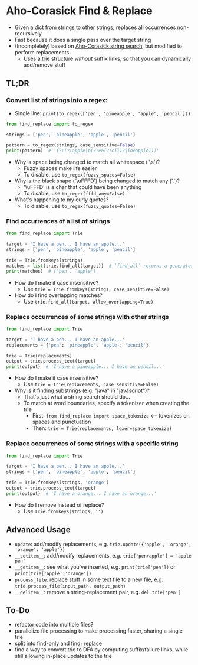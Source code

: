 ﻿#   Aho-Corasick Find & Replace
-   Given a dict from strings to other strings, replaces all occurrences non-recursively
-   Fast because it does a single pass over the target string
-   (Incompletely) based on [Aho-Corasick string search](https://en.wikipedia.org/wiki/Aho–Corasick_algorithm), 
    but modified to perform replacements
    -   Uses a [trie](https://en.wikipedia.org/wiki/Trie) structure *without* suffix links, 
        so that you can dynamically add/remove stuff


##  TL;DR

### Convert list of strings into a regex:
-   Single line: `print(to_regex(['pen', 'pineapple', 'apple', 'pencil']))`
```python
from find_replace import to_regex

strings = ['pen', 'pineapple', 'apple', 'pencil']

pattern = to_regex(strings, case_sensitive=False)
print(pattern)  # '(?:(?:apple|p(?:en(?:cil)?|ineapple)))'
```
-   Why is space being changed to match all whitespace ('\s')?
    -   Fuzzy spaces make life easier
    -   To disable, use `to_regex(fuzzy_spaces=False)`
-   Why is the black shape ('\uFFFD') being changed to match any ('.')?
    -   '\uFFFD' is a char that could have been anything
    -   To disable, use `to_regex(fffd_any=False)`
-   What's happening to my curly quotes?
    -   To disable, use `to_regex(fuzzy_quotes=False)`

### Find occurrences of a list of strings
```python
from find_replace import Trie

target = 'I have a pen... I have an apple...'
strings = ['pen', 'pineapple', 'apple', 'pencil']

trie = Trie.fromkeys(strings)
matches = list(trie.find_all(target))  # `find_all` returns a generator
print(matches)  # ['pen', 'apple']
```
-   How do I make it case insensitive?
    -   Use `trie = Trie.fromkeys(strings, case_sensitive=False)`
-   How do I find overlapping matches?
    -   Use `trie.find_all(target, allow_overlapping=True)`

### Replace occurrences of some strings with other strings
```python
from find_replace import Trie

target = 'I have a pen... I have an apple...'
replacements = {'pen': 'pineapple', 'apple': 'pencil'}

trie = Trie(replacements)
output = trie.process_text(target)
print(output)  # 'I have a pineapple... I have an pencil...'
```
-   How do I make it case insensitive?
    -   Use `trie = Trie(replacements, case_sensitive=False)`
-   Why is it finding substrings (e.g. "java" in "javascript")?
    -   That's just what a string search should do...
    -   To match at word boundaries, specify a tokenizer when creating the trie
        -   First: `from find_replace import space_tokenize` <-- tokenizes on spaces and punctuation
        -   Then: `trie = Trie(replacements, lexer=space_tokenize)` 

### Replace occurrences of some strings with a specific string
```python
from find_replace import Trie

target = 'I have a pen... I have an apple...'
strings = ['pen', 'pineapple', 'apple', 'pencil']

trie = Trie.fromkeys(strings, 'orange')
output = trie.process_text(target)
print(output)  # 'I have a orange... I have an orange...'
```
-   How do I remove instead of replace?
    -   Use `Trie.fromkeys(strings, '')`

##  Advanced Usage

-   `update`: add/modify replacements, 
              e.g. `trie.update({'apple', 'orange', 'orange': 'apple'})`
-   `__setitem__`: add/modify replacements, 
                   e.g. `trie['pen+apple'] = 'apple pen'`
-   `__getitem__`: see what you've inserted, 
                   e.g. `print(trie['pen'])` or `print(trie['apple':'orange'])`
-   `process_file`: replace stuff in some text file to a new file, 
                    e.g. `trie.process_file(input_path, output_path)`
-   `__delitem__`: remove a string-replacement pair, 
                   e.g. `del trie['pen']`

##  To-Do
-   refactor code into multiple files?
-   parallelize file processing to make processing faster, sharing a single trie
-   split into find-only and find+replace
-   find a way to convert trie to DFA by computing suffix/failure links,
    while still allowing in-place updates to the trie

